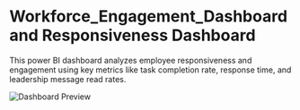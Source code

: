 # Workforce_Engagement_Dashboard and Responsiveness Dashboard

This power BI dashboard analyzes employee responsiveness and engagement using key metrics like task completion rate, response time, and leadership message read rates.

![Dashboard Preview](https://github.com/user-attachments/assets/1c32483f-afdf-4e6f-816e-61197d7a1c76)
